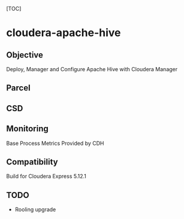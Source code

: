 [TOC]
# cloudera-apache-hive
## Objective
 Deploy, Manager and Configure Apache Hive with Cloudera Manager
## Parcel
## CSD
## Monitoring
 Base Process Metrics Provided by CDH
## Compatibility
Build for Cloudera Express 5.12.1
## TODO
* Rooling upgrade
